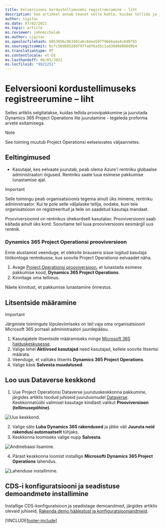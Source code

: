 ```yaml
---
title: Eelversiooni kordustellimuseks registreerumine – liht
description: See artikkel annab teavet selle kohta, kuidas tellida ja juurutada Project Operations lite juurutust - tegeleda proforma arveldusega.
author: sigitac
ms.date: 07/02/2021
ms.topic: article
ms.reviewer: johnmichalak
ms.author: sigitac
ms.openlocfilehash: 6953956c0b3401a6c64ee597f966ba4a4c0d07b5
ms.sourcegitcommit: 6cfc50d89528df977a8f6a55c1ad39d99800d9b4
ms.translationtype: MT
ms.contentlocale: et-EE
ms.lasthandoff: 06/03/2022
ms.locfileid: "8921251"
---
```

# <a name="sign-up-for-a-preview-subscription---lite"></a>Eelversiooni kordustellimuseks registreerumine – liht 

Selles artiklis selgitatakse, kuidas tellida proovipakkumine ja juurutada Dynamics 365 Project Operations lite juurutamine - tegeleda proforma arvete esitamisega.

> [!NOTE]
> See toiming muutub Project Operationsi eelseisvates väljaannetes.

## <a name="prerequisites"></a>Eeltingimused
- Kasutajal, kes eelvaate juurutab, peab olema Azure'i rentniku globaalse administraatori õigused. Rentniku saate luua esimese pakkumise lunastamise ajal.

> [!IMPORTANT]
> Selle toimingu peab organisatsioonis tegema ainult üks inimene, rentniku administraator. Kui te pole selle väljalaske tellija, oodake, kuni teie organisatsioon on registreeritud ja teile on saadetud kasutaja mandaat.
> 
> Prooviversioonid on rentnikus ühekordselt kasutatav. Prooviversiooni saab käitada ainult üks kord. Soovitame teil luua prooviversiooni eesmärgil uus rentnik.

### <a name="dynamics-365-project-operations-trial"></a>Dynamics 365 Project Operationsi prooviversioon 

Enne alustamist veenduge, et oleksite brauseris sisse logitud kasutaja töökontoga rentnikusse, kus soovite Project Operationsi eelvaadet näha.

1. Avage [Project Operationsi prooviversioon](https://aka.ms/try-po), et lunastada esimese pakkumise kood, **Dynamics 365 Project Operations**.
2. Kinnitage oma tellimus.

  Näete kinnitust, et pakkumise lunastamine õnnestus.

## <a name="assign-licenses"></a>Litsentside määramine

> [!IMPORTANT]
> Järgmiste toimingute lõpuleviimiseks on teil vaja oma organisatsiooni Microsoft 365 portaali administraatori juurdepääsu.


1. Kasutajatele litsentside määramiseks minge [Microsoft 365 halduskeskusesse](https://portal.office.com/).
2. Valige lehel **Aktiivsed kasutajad** need kasutajad, kellele soovite litsentsi määrata.
3. Veenduge, et valitaks litsents **Dynamics 365 Project Operations**. 
4. Valige käsk **Salvesta muudatused**.

## <a name="create-a-new-dataverse-environment"></a>Loo uus Dataverse keskkond

1. Uue Project Operationsi Dataverse juurutuskeskkonna pakkumine, järgides artiklis toodud juhiseid juurutusmudel [Dataverse](lite-deployment.md). Keskkonnatüübi valimisel kasutage kindlasti valikut **Prooviversioon (tellimusepõhine)**.

  ![Uus keskkond.](./media/19CreateEnvironment.png)

2. Valige säte **Luba Dynamics 365 rakendused** ja jätke väli **Juuruta neid rakendusi automaatselt** tühjaks.  
3. Keskkonna loomiseks valige nupp **Salvesta**.

  ![Andmebaasi lisamine.](./media/20CreateEnvironment1.png)

4. Pärast keskkonna loomist installige **Microsofti Dynamics 365 Project Operations** lahendus. 

![Lahenduse installimine.](./media/21InstallSolution.png)

## <a name="install-a-cds-configuration-and-setup-demo-data"></a>CDS-i konfiguratsiooni ja seadistuse demoandmete installimine

Installige CDS-konfiguratsioon ja seadistage demoandmed, järgides artiklis olevaid juhiseid, [Rakenda demo häälestust ja konfiguratsiooniandmeid](lite-apply-demo-setup-config-data.md).


[!INCLUDE[footer-include](../includes/footer-banner.md)]
